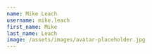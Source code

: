 ```yaml
---
name: Mike Leach
username: mike.leach
first_name: Mike
last_name: Leach
image: /assets/images/avatar-placeholder.jpg
---
```


